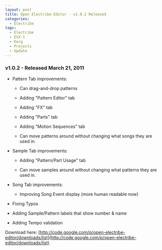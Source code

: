 ```yaml
---
layout: post
title: Open Electribe Editor - v1.0.2 Released
categories:
  - Electribe
tags:
  - Electribe
  - ESX-1
  - Korg
  - Projects
  - Update
---
```


### v1.0.2 - Released March 21, 2011

- Pattern Tab improvements:

  - Can drag-and-drop patterns

  - Adding "Pattern Editor" tab

  - Adding "FX" tab

  - Adding "Parts" tab

  - Adding "Motion Sequences" tab

  - Can move patterns around without changing what songs they are used in.

- Sample Tab improvements:

  - Adding "Pattern/Part Usage" tab

  - Can move samples around without changing what patterns they are used in.

- Song Tab improvements:

  - Improving Song Event display (more human readable now)

- Fixing Typos

- Adding Sample/Pattern labels that show number &amp; name

- Adding Tempo validation

Download here\: [http://code.google.com/p/open-electribe-editor/downloads/list](http://code.google.com/p/open-electribe-editor/downloads/list)
